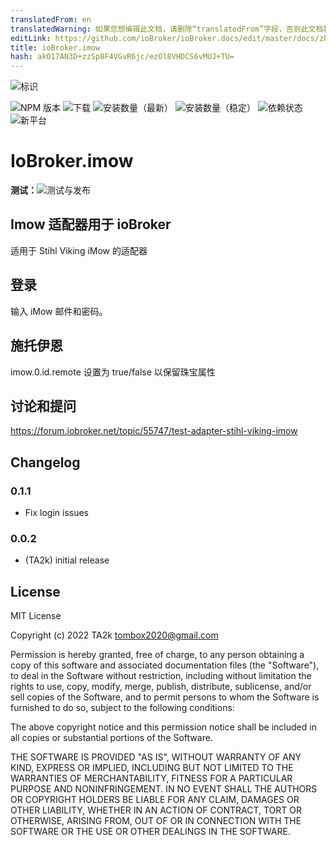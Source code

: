 ```yaml
---
translatedFrom: en
translatedWarning: 如果您想编辑此文档，请删除“translatedFrom”字段，否则此文档将再次自动翻译
editLink: https://github.com/ioBroker/ioBroker.docs/edit/master/docs/zh-cn/adapterref/iobroker.imow/README.md
title: ioBroker.imow
hash: akO17AN3D+zzSp8F4VGvR6jc/ezOl8VHDCS6vMUJ+TU=
---
```

![标识](../../../en/adapterref/iobroker.imow/admin/imow.png)

![NPM 版本](https://img.shields.io/npm/v/iobroker.imow.svg)
![下载](https://img.shields.io/npm/dm/iobroker.imow.svg)
![安装数量（最新）](https://iobroker.live/badges/imow-installed.svg)
![安装数量（稳定）](https://iobroker.live/badges/imow-stable.svg)
![依赖状态](https://img.shields.io/david/TA2k/iobroker.imow.svg)
![新平台](https://nodei.co/npm/iobroker.imow.png?downloads=true)

# IoBroker.imow
**测试：**![测试与发布](https://github.com/TA2k/ioBroker.imow/workflows/Test%20and%20Release/badge.svg)

## Imow 适配器用于 ioBroker
适用于 Stihl Viking iMow 的适配器

## 登录
输入 iMow 邮件和密码。

## 施托伊恩
imow.0.id.remote 设置为 true/false 以保留珠宝属性

## 讨论和提问
<https://forum.iobroker.net/topic/55747/test-adapter-stihl-viking-imow>

## Changelog

### 0.1.1

- Fix login issues

### 0.0.2

- (TA2k) initial release

## License

MIT License

Copyright (c) 2022 TA2k <tombox2020@gmail.com>

Permission is hereby granted, free of charge, to any person obtaining a copy
of this software and associated documentation files (the "Software"), to deal
in the Software without restriction, including without limitation the rights
to use, copy, modify, merge, publish, distribute, sublicense, and/or sell
copies of the Software, and to permit persons to whom the Software is
furnished to do so, subject to the following conditions:

The above copyright notice and this permission notice shall be included in all
copies or substantial portions of the Software.

THE SOFTWARE IS PROVIDED "AS IS", WITHOUT WARRANTY OF ANY KIND, EXPRESS OR
IMPLIED, INCLUDING BUT NOT LIMITED TO THE WARRANTIES OF MERCHANTABILITY,
FITNESS FOR A PARTICULAR PURPOSE AND NONINFRINGEMENT. IN NO EVENT SHALL THE
AUTHORS OR COPYRIGHT HOLDERS BE LIABLE FOR ANY CLAIM, DAMAGES OR OTHER
LIABILITY, WHETHER IN AN ACTION OF CONTRACT, TORT OR OTHERWISE, ARISING FROM,
OUT OF OR IN CONNECTION WITH THE SOFTWARE OR THE USE OR OTHER DEALINGS IN THE
SOFTWARE.